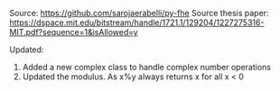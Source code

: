 Source: https://github.com/sarojaerabelli/py-fhe
Source thesis paper: https://dspace.mit.edu/bitstream/handle/1721.1/129204/1227275316-MIT.pdf?sequence=1&isAllowed=y

Updated:
1. Added a new complex class to handle complex number operations
2. Updated the modulus. As x%y always returns x for all x < 0